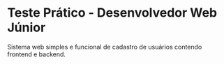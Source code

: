 # Teste Prático - Desenvolvedor Web Júnior
Sistema web simples e funcional de cadastro de usuários contendo frontend e backend.
